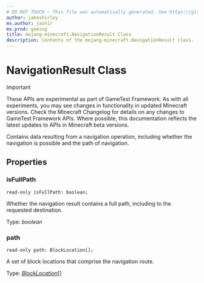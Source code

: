 ```yaml
---
# DO NOT TOUCH — This file was automatically generated. See https://github.com/Mojang/MinecraftScriptingApiDocsGenerator to modify descriptions, examples, etc.
author: jakeshirley
ms.author: jashir
ms.prod: gaming
title: mojang-minecraft.NavigationResult Class
description: Contents of the mojang-minecraft.NavigationResult class.
---
```

# NavigationResult Class
>[!IMPORTANT]
>These APIs are experimental as part of GameTest Framework. As with all experiments, you may see changes in functionality in updated Minecraft versions. Check the Minecraft Changelog for details on any changes to GameTest Framework APIs. Where possible, this documentation reflects the latest updates to APIs in Minecraft beta versions.

Contains data resulting from a navigation operation, including whether the navigation is possible and the path of navigation.

## Properties
### **isFullPath**
`read-only isFullPath: boolean;`

Whether the navigation result contains a full path, including to the requested destination.

Type: *boolean*


### **path**
`read-only path: BlockLocation[];`

A set of block locations that comprise the navigation route.

Type: [*BlockLocation*](BlockLocation.md)[]


